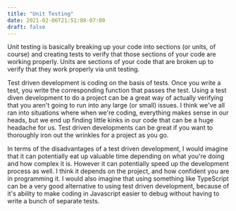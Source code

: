 ```yaml
---
title: "Unit Testing"
date: 2021-02-06T21:51:08-07:00
draft: false
---
```


Unit testing is basically breaking up your code into sections (or units, of course) and creating tests to verify that those sections of your code are working properly. Units are sections of your code that are broken up to verify that they work properly via unit testing. 

Test driven development is coding on the basis of tests. Once you write a test, you write the corresponding function that passes the test. Using a test diven development to do a project can be a great way of actually verifying that you aren't going to run into any large (or small) issues. I think we've all ran into situations where when we're coding, everything makes sense in our heads, but we end up finding little kinks in our code that can be a huge headache for us. Test driven developments can be great if you want to thoroughly iron out the wrinkles for a project as you go.

In terms of the disadvantages of a test driven development, I would imagine that it can potentially eat up valuable time depending on what you're doing and how complex it is. However it can potentially speed up the development process as well. I think it depends on the project, and how confident you are in programming it. I would also imagine that using something like TypeScript can be a very good alternative to using test driven development, because of it's ability to make coding in Javascript easier to debug without having to write a bunch of separate tests.